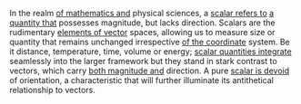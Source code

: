 

In the realm [of mathematics and](2/3/2/3/1/1/.Mathematics) physical sciences, a [scalar refers to](1/2/1/2/3/1/.Scalar) [a quantity that](1/1/3/2/3/2/2/3/.Quantity) possesses magnitude, but lacks direction. Scalars are the rudimentary [elements of vector](1/2/1/3/1/2/1/2/2/.Vector) spaces, allowing us to measure size or quantity that remains unchanged irrespective [of the coordinate](1/2/1/3/1/2/3/2/.Coordinate) system. Be it distance, temperature, time, volume or energy; [scalar quantities integrate](1/1/3/2/2/3/2/1/.Integration) seamlessly into the larger framework but they stand in stark contrast to vectors, which carry [both magnitude and](1/2/1/3/1/2/1/1/3/.Magnitude) direction. A pure [scalar is devoid](1/2/1/2/3/1/.Scalar) of orientation, a characteristic that will further illuminate its antithetical relationship to vectors.


